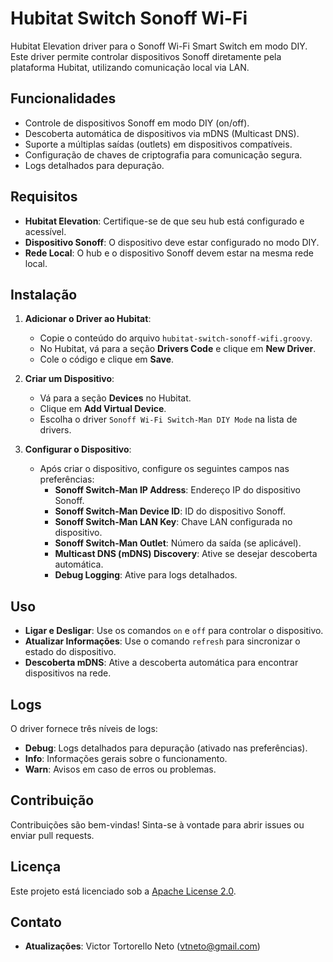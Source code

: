 # Hubitat Switch Sonoff Wi-Fi

Hubitat Elevation driver para o Sonoff Wi-Fi Smart Switch em modo DIY. Este driver permite controlar dispositivos Sonoff diretamente pela plataforma Hubitat, utilizando comunicação local via LAN.

## Funcionalidades

- Controle de dispositivos Sonoff em modo DIY (on/off).
- Descoberta automática de dispositivos via mDNS (Multicast DNS).
- Suporte a múltiplas saídas (outlets) em dispositivos compatíveis.
- Configuração de chaves de criptografia para comunicação segura.
- Logs detalhados para depuração.

## Requisitos

- **Hubitat Elevation**: Certifique-se de que seu hub está configurado e acessível.
- **Dispositivo Sonoff**: O dispositivo deve estar configurado no modo DIY.
- **Rede Local**: O hub e o dispositivo Sonoff devem estar na mesma rede local.

## Instalação

1. **Adicionar o Driver ao Hubitat**:
   - Copie o conteúdo do arquivo `hubitat-switch-sonoff-wifi.groovy`.
   - No Hubitat, vá para a seção **Drivers Code** e clique em **New Driver**.
   - Cole o código e clique em **Save**.

2. **Criar um Dispositivo**:
   - Vá para a seção **Devices** no Hubitat.
   - Clique em **Add Virtual Device**.
   - Escolha o driver `Sonoff Wi-Fi Switch-Man DIY Mode` na lista de drivers.

3. **Configurar o Dispositivo**:
   - Após criar o dispositivo, configure os seguintes campos nas preferências:
     - **Sonoff Switch-Man IP Address**: Endereço IP do dispositivo Sonoff.
     - **Sonoff Switch-Man Device ID**: ID do dispositivo Sonoff.
     - **Sonoff Switch-Man LAN Key**: Chave LAN configurada no dispositivo.
     - **Sonoff Switch-Man Outlet**: Número da saída (se aplicável).
     - **Multicast DNS (mDNS) Discovery**: Ative se desejar descoberta automática.
     - **Debug Logging**: Ative para logs detalhados.

## Uso

- **Ligar e Desligar**: Use os comandos `on` e `off` para controlar o dispositivo.
- **Atualizar Informações**: Use o comando `refresh` para sincronizar o estado do dispositivo.
- **Descoberta mDNS**: Ative a descoberta automática para encontrar dispositivos na rede.

## Logs

O driver fornece três níveis de logs:
- **Debug**: Logs detalhados para depuração (ativado nas preferências).
- **Info**: Informações gerais sobre o funcionamento.
- **Warn**: Avisos em caso de erros ou problemas.

## Contribuição

Contribuições são bem-vindas! Sinta-se à vontade para abrir issues ou enviar pull requests.

## Licença

Este projeto está licenciado sob a [Apache License 2.0](LICENSE).

## Contato

- **Atualizações**: Victor Tortorello Neto (vtneto@gmail.com)
